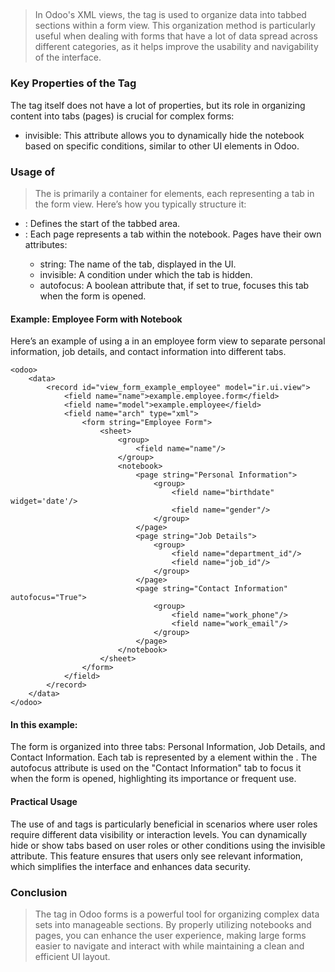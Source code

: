 ## <notebook>
> In Odoo's XML views, the <notebook> tag is used to organize data into tabbed sections within a form view. This organization method is particularly useful when dealing with forms that have a lot of data spread across different categories, as it helps improve the usability and navigability of the interface.

### Key Properties of the <notebook> Tag
The <notebook> tag itself does not have a lot of properties, but its role in organizing content into tabs (pages) is crucial for complex forms:

- invisible: This attribute allows you to dynamically hide the notebook based on specific conditions, similar to other UI elements in Odoo.
### Usage of <notebook>
> The <notebook> is primarily a container for <page> elements, each representing a tab in the form view. Here’s how you typically structure it:

- <notebook>: Defines the start of the tabbed area.
- <page>: Each page represents a tab within the notebook. Pages have their own attributes:
  - string: The name of the tab, displayed in the UI.
  - invisible: A condition under which the tab is hidden.
  - autofocus: A boolean attribute that, if set to true, focuses this tab when the form is opened.
#### Example: Employee Form with Notebook
Here’s an example of using a <notebook> in an employee form view to separate personal information, job details, and contact information into different tabs.

```
<odoo>
    <data>
        <record id="view_form_example_employee" model="ir.ui.view">
            <field name="name">example.employee.form</field>
            <field name="model">example.employee</field>
            <field name="arch" type="xml">
                <form string="Employee Form">
                    <sheet>
                        <group>
                            <field name="name"/>
                        </group>
                        <notebook>
                            <page string="Personal Information">
                                <group>
                                    <field name="birthdate" widget='date'/>
                                    <field name="gender"/>
                                </group>
                            </page>
                            <page string="Job Details">
                                <group>
                                    <field name="department_id"/>
                                    <field name="job_id"/>
                                </group>
                            </page>
                            <page string="Contact Information" autofocus="True">
                                <group>
                                    <field name="work_phone"/>
                                    <field name="work_email"/>
                                </group>
                            </page>
                        </notebook>
                    </sheet>
                </form>
            </field>
        </record>
    </data>
</odoo>
```
#### In this example:

The form is organized into three tabs: Personal Information, Job Details, and Contact Information.
Each tab is represented by a <page> element within the <notebook>.
The autofocus attribute is used on the "Contact Information" tab to focus it when the form is opened, highlighting its importance or frequent use.
#### Practical Usage
The use of <notebook> and <page> tags is particularly beneficial in scenarios where user roles require different data visibility or interaction levels. You can dynamically hide or show tabs based on user roles or other conditions using the invisible attribute. This feature ensures that users only see relevant information, which simplifies the interface and enhances data security.

### Conclusion
> The <notebook> tag in Odoo forms is a powerful tool for organizing complex data sets into manageable sections. By properly utilizing notebooks and pages, you can enhance the user experience, making large forms easier to navigate and interact with while maintaining a clean and efficient UI layout.
